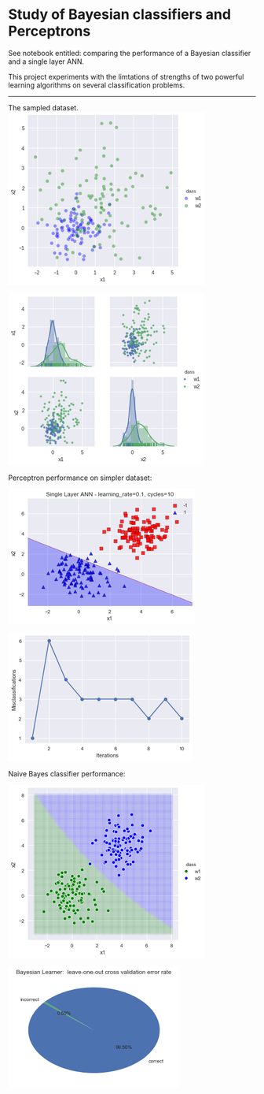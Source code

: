 # Study of Bayesian classifiers and Perceptrons 

See notebook entitled: comparing the performance of a Bayesian classifier and a single layer ANN.

This project experiments with the limtations of strengths of two powerful learning algorithms on several classification problems.  

---- 

The sampled dataset.  
![sampled1_1](images/sam2.png)    

![sampled1_2](images/sam1.png)    
   

Perceptron performance on simpler dataset: 

![percep1](images/percep-1.png)     

![percep1-1](images/percept-1-1.png)      


Naive Bayes classifier performance:  


![naive](images/naive.png)     

![naive-err](images/naive-err.png)      


